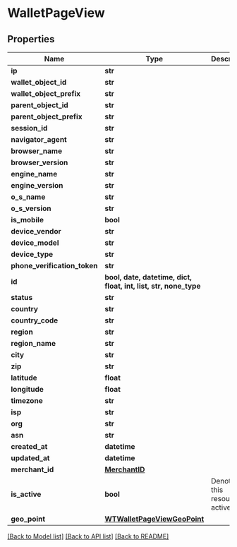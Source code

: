 # WalletPageView


## Properties
Name | Type | Description | Notes
------------ | ------------- | ------------- | -------------
**ip** | **str** |  | 
**wallet_object_id** | **str** |  | 
**wallet_object_prefix** | **str** |  | 
**parent_object_id** | **str** |  | 
**parent_object_prefix** | **str** |  | 
**session_id** | **str** |  | 
**navigator_agent** | **str** |  | 
**browser_name** | **str** |  | 
**browser_version** | **str** |  | 
**engine_name** | **str** |  | 
**engine_version** | **str** |  | 
**o_s_name** | **str** |  | 
**o_s_version** | **str** |  | 
**is_mobile** | **bool** |  | 
**device_vendor** | **str** |  | 
**device_model** | **str** |  | 
**device_type** | **str** |  | 
**phone_verification_token** | **str** |  | 
**id** | **bool, date, datetime, dict, float, int, list, str, none_type** |  | 
**status** | **str** |  | 
**country** | **str** |  | 
**country_code** | **str** |  | 
**region** | **str** |  | 
**region_name** | **str** |  | 
**city** | **str** |  | 
**zip** | **str** |  | 
**latitude** | **float** |  | 
**longitude** | **float** |  | 
**timezone** | **str** |  | 
**isp** | **str** |  | 
**org** | **str** |  | 
**asn** | **str** |  | 
**created_at** | **datetime** |  | 
**updated_at** | **datetime** |  | 
**merchant_id** | [**MerchantID**](MerchantID.md) |  | 
**is_active** | **bool** | Denotes if this resource is active | 
**geo_point** | [**WTWalletPageViewGeoPoint**](WTWalletPageViewGeoPoint.md) |  | 

[[Back to Model list]](../README.md#documentation-for-models) [[Back to API list]](../README.md#documentation-for-api-endpoints) [[Back to README]](../README.md)


